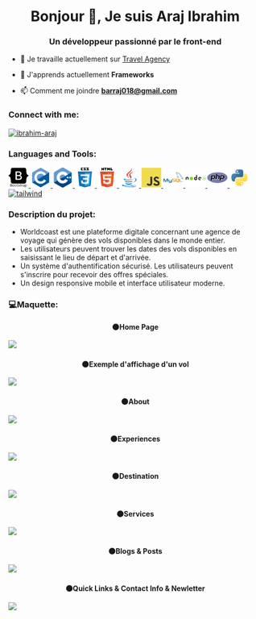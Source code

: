 <h1 align="center">Bonjour 👋, Je suis Araj Ibrahim</h1>
<h3 align="center">Un développeur passionné par le front-end</h3>

- 🔭 Je travaille actuellement sur [Travel Agency](https://github.com/IbrahimoOox/TravelAgency)

- 🌱 J'apprends actuellement **Frameworks**

- 📫 Comment me joindre **barraj018@gmail.com**

<h3 align="left">Connect with me:</h3>
<p align="left">
<a href="https://www.linkedin.com/in/ibrahim-araj/" target="blank"><img align="center" src="https://raw.githubusercontent.com/rahuldkjain/github-profile-readme-generator/master/src/images/icons/Social/linked-in-alt.svg" alt="ibrahim-araj" height="30" width="40" /></a>
</p>

<h3 align="left">Languages and Tools:</h3>
<p align="left"> <a href="https://getbootstrap.com" target="_blank" rel="noreferrer"> <img src="https://raw.githubusercontent.com/devicons/devicon/master/icons/bootstrap/bootstrap-plain-wordmark.svg" alt="bootstrap" width="40" height="40"/> </a> <a href="https://www.cprogramming.com/" target="_blank" rel="noreferrer"> <img src="https://raw.githubusercontent.com/devicons/devicon/master/icons/c/c-original.svg" alt="c" width="40" height="40"/> </a> <a href="https://www.w3schools.com/cpp/" target="_blank" rel="noreferrer"> <img src="https://raw.githubusercontent.com/devicons/devicon/master/icons/cplusplus/cplusplus-original.svg" alt="cplusplus" width="40" height="40"/> </a> <a href="https://www.w3schools.com/css/" target="_blank" rel="noreferrer"> <img src="https://raw.githubusercontent.com/devicons/devicon/master/icons/css3/css3-original-wordmark.svg" alt="css3" width="40" height="40"/> </a> <a href="https://www.w3.org/html/" target="_blank" rel="noreferrer"> <img src="https://raw.githubusercontent.com/devicons/devicon/master/icons/html5/html5-original-wordmark.svg" alt="html5" width="40" height="40"/> </a> <a href="https://www.java.com" target="_blank" rel="noreferrer"> <img src="https://raw.githubusercontent.com/devicons/devicon/master/icons/java/java-original.svg" alt="java" width="40" height="40"/> </a> <a href="https://developer.mozilla.org/en-US/docs/Web/JavaScript" target="_blank" rel="noreferrer"> <img src="https://raw.githubusercontent.com/devicons/devicon/master/icons/javascript/javascript-original.svg" alt="javascript" width="40" height="40"/> </a> <a href="https://www.mysql.com/" target="_blank" rel="noreferrer"> <img src="https://raw.githubusercontent.com/devicons/devicon/master/icons/mysql/mysql-original-wordmark.svg" alt="mysql" width="40" height="40"/> </a> <a href="https://nodejs.org" target="_blank" rel="noreferrer"> <img src="https://raw.githubusercontent.com/devicons/devicon/master/icons/nodejs/nodejs-original-wordmark.svg" alt="nodejs" width="40" height="40"/> </a> <a href="https://www.php.net" target="_blank" rel="noreferrer"> <img src="https://raw.githubusercontent.com/devicons/devicon/master/icons/php/php-original.svg" alt="php" width="40" height="40"/> </a> <a href="https://www.python.org" target="_blank" rel="noreferrer"> <img src="https://raw.githubusercontent.com/devicons/devicon/master/icons/python/python-original.svg" alt="python" width="40" height="40"/> </a> <a href="https://tailwindcss.com/" target="_blank" rel="noreferrer"> <img src="https://www.vectorlogo.zone/logos/tailwindcss/tailwindcss-icon.svg" alt="tailwind" width="40" height="40"/> </a> </p>
<h3>Description du projet:</h3>
<ul>
  <li>Worldcoast est une plateforme digitale concernant une agence de voyage qui génère des vols disponibles dans le monde entier.</li>
  <li>Les utilisateurs peuvent trouver les dates des vols disponibles en saisissant le lieu de départ et d'arrivée.</li>
  <li>Un système d'authentification sécurisé. Les utilisateurs peuvent s'inscrire pour recevoir des offres spéciales.</li>
  <li>Un design responsive mobile et interface utilisateur moderne.</li>
</ul>
<h3>💻Maquette:</h3>
<h4 align="center">🌑Home Page</h4>
<img src="https://user-images.githubusercontent.com/105529104/173239505-c81b69e7-c930-455e-9abe-a8ef0caf7c8d.PNG"></br>
<h4 align="center">🌑Exemple d'affichage d'un vol</h4>
<img src="https://user-images.githubusercontent.com/105529104/173359222-a9711394-32d3-431c-a75c-1fac611da841.PNG"></br>
<h4 align="center">🌑About</h4>
<img src="https://user-images.githubusercontent.com/105529104/173353162-494443ae-37d9-435f-a7b0-9f4d8ea5143f.PNG"></br>
<h4 align="center">🌑Experiences</h4>
<img src="https://user-images.githubusercontent.com/105529104/173353400-69fbe52a-55fd-4f09-9946-433028c77001.PNG"></br>
<h4 align="center">🌑Destination</h4>
<img src="https://user-images.githubusercontent.com/105529104/173353730-634347f6-ed79-4262-aa35-03330df2de67.PNG"></br>
<h4 align="center">🌑Services</h4>
<img src="https://user-images.githubusercontent.com/105529104/173353984-c0a387a0-a177-4bd6-a925-7aee3d9040af.PNG"></br>
<h4 align="center">🌑Blogs & Posts</h4>
<img src="https://user-images.githubusercontent.com/105529104/173354126-5e6f6025-2c73-476c-aab8-0fd727f65df7.PNG"></br>
<h4 align="center">🌑Quick Links & Contact Info & Newletter</h4>
<img src="https://user-images.githubusercontent.com/105529104/173354507-728e6d9e-eace-4b34-8b89-06bda7cd9517.PNG"></br>
